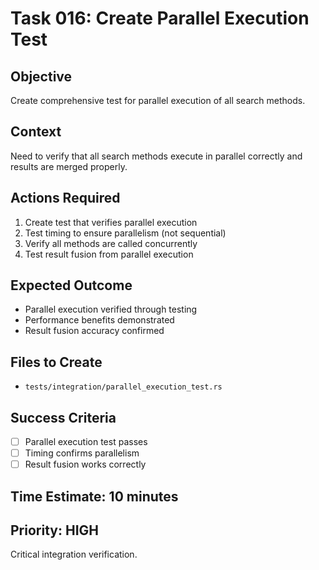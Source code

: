# Task 016: Create Parallel Execution Test

## Objective
Create comprehensive test for parallel execution of all search methods.

## Context
Need to verify that all search methods execute in parallel correctly and results are merged properly.

## Actions Required
1. Create test that verifies parallel execution
2. Test timing to ensure parallelism (not sequential)
3. Verify all methods are called concurrently
4. Test result fusion from parallel execution

## Expected Outcome
- Parallel execution verified through testing
- Performance benefits demonstrated
- Result fusion accuracy confirmed

## Files to Create
- `tests/integration/parallel_execution_test.rs`

## Success Criteria
- [ ] Parallel execution test passes
- [ ] Timing confirms parallelism
- [ ] Result fusion works correctly

## Time Estimate: 10 minutes

## Priority: HIGH
Critical integration verification.